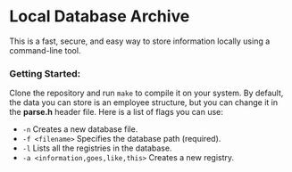 # Local Database Archive

This is a fast, secure, and easy way to store information locally using a command-line tool.

### Getting Started:

Clone the repository and run `make` to compile it on your system. By default, the data you can store is an employee structure, but you can change it in the **parse.h** header file. Here is a list of flags you can use:

- `-n` Creates a new database file.
- `-f <filename>` Specifies the database path (required).
- `-l` Lists all the registries in the database.
- `-a <information,goes,like,this>` Creates a new registry.
